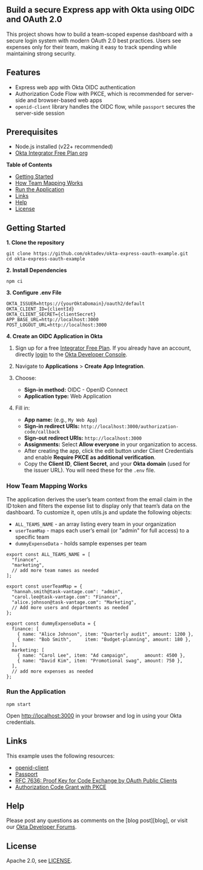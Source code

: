 ## Build a secure Express app with Okta using OIDC and OAuth 2.0

This project shows how to build a team-scoped expense dashboard with a secure login system with modern OAuth 2.0 best practices. Users see expenses only for their team, making it easy to track spending while maintaining strong security.

## Features

* Express web app with Okta OIDC authentication
* Authorization Code Flow with PKCE, which is recommended for server-side and browser-based web apps
* `openid-client` library handles the OIDC flow, while `passport` secures the server-side session

## Prerequisites

* Node.js installed (v22+ recommended)
* [Okta Integrator Free Plan org](https://developer.okta.com/signup/)

**Table of Contents**

* [Getting Started](#getting-started)
* [How Team Mapping Works](#how-team-mapping-works)
* [Run the Application](#run-the-application)
* [Links](#links)
* [Help](#help)
* [License](#license)

## Getting Started

**1\. Clone the repository**

```
git clone https://github.com/oktadev/okta-express-oauth-example.git
cd okta-express-oauth-example
```

**2\. Install Dependencies**

```
npm ci
```

**3\. Configure .env File**

```
OKTA_ISSUER=https://{yourOktaDomain}/oauth2/default 
OKTA_CLIENT_ID={clientId}
OKTA_CLIENT_SECRET={clientSecret}
APP_BASE_URL=http://localhost:3000
POST_LOGOUT_URL=http://localhost:3000
```

**4\. Create an OIDC Application in Okta**

1. Sign up for a free [Integrator Free Plan](https://developer.okta.com/signup/). If you already have an account, directly [login](https://developer.okta.com/login/) to the [Okta Developer Console](https://developer.okta.com/signup/).  

2. Navigate to **Applications** &gt; **Create App Integration**.  

3. Choose:  
   * **Sign-in method:** OIDC - OpenID Connect  
   * **Application type:** Web Application  

4. Fill in:  
   * **App name:** (e.g., `My Web App`)  
   * **Sign-in redirect URIs:** `http://localhost:3000/authorization-code/callback`  
   * **Sign-out redirect URIs:** `http://localhost:3000`  
   * **Assignments:** Select **Allow everyone** in your organization to access.  
   * After creating the app, click the edit button under Client Credentials and enable **Require PKCE as additional verification**.
   * Copy the **Client ID**, **Client Secret**, and your **Okta domain** (used for the issuer URL). You will need these for the `.env` file.  


### How Team Mapping Works 
The application derives the user’s team context from the email claim in the ID token and filters the expense list to display only that team’s data on the dashboard. To customize it, open utils.js and update the following objects:
* `ALL_TEAMS_NAME` - an array listing every team in your organization
* `userTeamMap` - maps each user’s email (or "admin" for full access) to a specific team
* `dummyExpenseData` - holds sample expenses per team

```
export const ALL_TEAMS_NAME = [
  "finance",
  "marketing",
  // add more team names as needed
];

export const userTeamMap = {
  "hannah.smith@task-vantage.com": "admin",
  "carol.lee@task-vantage.com": "Finance",
  "alice.johnson@task-vantage.com": "Marketing",
  // Add more users and departments as needed
};

export const dummyExpenseData = {
  finance: [
    { name: "Alice Johnson", item: "Quarterly audit", amount: 1200 },
    { name: "Bob Smith",     item: "Budget‑planning", amount: 180 },
  ],
  marketing: [
    { name: "Carol Lee", item: "Ad campaign",      amount: 4500 },
    { name: "David Kim", item: "Promotional swag", amount: 750 },
  ],
  // add more expenses as needed
};
```


### Run the Application

```
npm start
```

Open [http://localhost:3000](http://localhost:3000) in your browser and log in using your Okta credentials.

## Links

This example uses the following resources:

* [openid-client](https://www.passportjs.org/packages/openid-client)
* [Passport](https://www.passportjs.org)
* [RFC 7636: Proof Key for Code Exchange by OAuth Public Clients](https://www.rfc-editor.org/rfc/rfc7636)
* [Authorization Code Grant with PKCE](https://developer.okta.com/docs/guides/implement-grant-type/authcodepkce/main)


## Help

Please post any questions as comments on the [blog post][blog], or visit our [Okta Developer Forums](https://devforum.okta.com/).

## License

Apache 2.0, see [LICENSE](LICENSE).